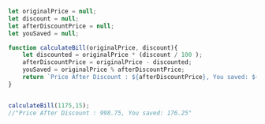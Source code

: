 
```javascript
let originalPrice = null;
let discount = null;
let afterDiscountPrice = null;
let youSaved = null;

function calculateBill(originalPrice, discount){
    let discounted = originalPrice * (discount / 100 );
    afterDiscountPrice = originalPrice - discounted;
    youSaved = originalPrice % afterDiscountPrice; 
    return `Price After Discount : ${afterDiscountPrice}, You saved: ${youSaved}`;
}


calculateBill(1175,15);
//"Price After Discount : 998.75, You saved: 176.25"
```
<!--stackedit_data:
eyJoaXN0b3J5IjpbMTI0Mjk3MDAxNyw5ODU4NjIxOTUsMjA5Mj
Y0MjQ1Myw3MzA5OTgxMTZdfQ==
-->